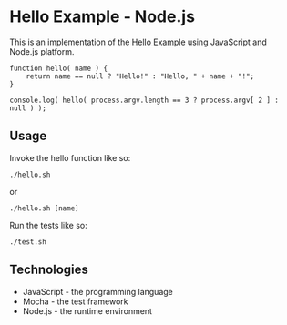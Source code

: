 # Hello Example - Node.js

This is an implementation of the [Hello Example](../README.md) using JavaScript and Node.js platform.

```
function hello( name ) {
    return name == null ? "Hello!" : "Hello, " + name + "!";
}

console.log( hello( process.argv.length == 3 ? process.argv[ 2 ] : null ) );
```

## Usage

Invoke the hello function like so:

```
./hello.sh
```

or

```
./hello.sh [name]
```

Run the tests like so:

```
./test.sh
```

## Technologies

* JavaScript - the programming language
* Mocha - the test framework
* Node.js - the runtime environment

